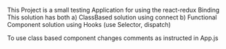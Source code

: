 This Project is a small testing Application for using the react-redux Binding
This solution has both
a) ClassBased solution using connect
b) Functional Component solution using Hooks (use Selector, dispatch)

To use class based component changes comments as instructed in App.js
